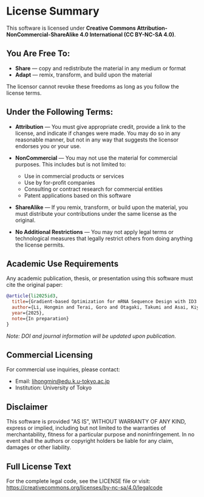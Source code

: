 # License Summary

This software is licensed under **Creative Commons Attribution-NonCommercial-ShareAlike 4.0 International (CC BY-NC-SA 4.0)**.

## You Are Free To:

- **Share** — copy and redistribute the material in any medium or format
- **Adapt** — remix, transform, and build upon the material

The licensor cannot revoke these freedoms as long as you follow the license terms.

## Under the Following Terms:

- **Attribution** — You must give appropriate credit, provide a link to the license, and indicate if changes were made. You may do so in any reasonable manner, but not in any way that suggests the licensor endorses you or your use.

- **NonCommercial** — You may not use the material for commercial purposes. This includes but is not limited to:
  - Use in commercial products or services
  - Use by for-profit companies
  - Consulting or contract research for commercial entities
  - Patent applications based on this software

- **ShareAlike** — If you remix, transform, or build upon the material, you must distribute your contributions under the same license as the original.

- **No Additional Restrictions** — You may not apply legal terms or technological measures that legally restrict others from doing anything the license permits.

## Academic Use Requirements

Any academic publication, thesis, or presentation using this software must cite the original paper:

```bibtex
@article{li2025id3,
  title={Gradient-based Optimization for mRNA Sequence Design with ID3 Framework},
  author={Li, Hongmin and Terai, Goro and Otagaki, Takumi and Asai, Kiyoshi},
  year={2025},
  note={In preparation}
}
```

*Note: DOI and journal information will be updated upon publication.*

## Commercial Licensing

For commercial use inquiries, please contact:
- Email: lihongmin@edu.k.u-tokyo.ac.jp
- Institution: University of Tokyo

## Disclaimer

This software is provided "AS IS", WITHOUT WARRANTY OF ANY KIND, express or implied, including but not limited to the warranties of merchantability, fitness for a particular purpose and noninfringement. In no event shall the authors or copyright holders be liable for any claim, damages or other liability.

## Full License Text

For the complete legal code, see the LICENSE file or visit:
https://creativecommons.org/licenses/by-nc-sa/4.0/legalcode
